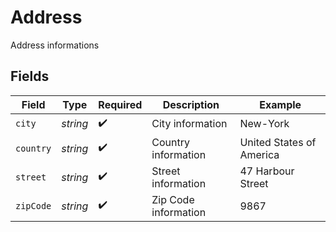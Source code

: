 # Address

Address informations


## Fields

| Field                    | Type                     | Required                 | Description              | Example                  |
| ------------------------ | ------------------------ | ------------------------ | ------------------------ | ------------------------ |
| `city`                   | *string*                 | :heavy_check_mark:       | City information         | New-York                 |
| `country`                | *string*                 | :heavy_check_mark:       | Country information      | United States of America |
| `street`                 | *string*                 | :heavy_check_mark:       | Street information       | 47 Harbour Street        |
| `zipCode`                | *string*                 | :heavy_check_mark:       | Zip Code information     | 9867                     |